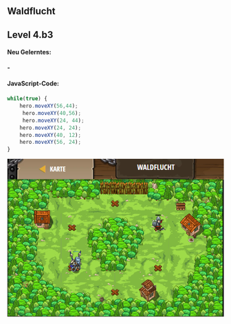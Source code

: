 ## **Waldflucht**
## Level 4.b3

#### Neu Gelerntes:
<b>-</b>

[comment]: <> (Was wurde gelernt und wie funktioniert die Technik?)

#### JavaScript-Code:
```js
while(true) {
    hero.moveXY(56,44);
     hero.moveXY(40,56);
     hero.moveXY(24, 44);
    hero.moveXY(24, 24);
    hero.moveXY(40, 12);
    hero.moveXY(56, 24);
}
```
![image](lvl4_b3.png)
